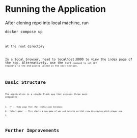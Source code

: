 # Running the Application

After cloning repo into local machine, run 

<code>docker compose up<code> 

at the root directory
  
In a local browser, head to localhost:8000 to view the index page of the app. Alternatively, use the <code>curl<code> 
  command to set GET requests to the end-points listed in the next section. 
  
# Basic Structure
  
  The application is a simple Flask app that exposes three main endpoints:
  
    1. '/' -- Home page that (Re) Initializes Database 
  
    2. '/start-game' -- This starts a new game of war and returns an html view displaying which player one
  
    3. 


# Further Improvements

